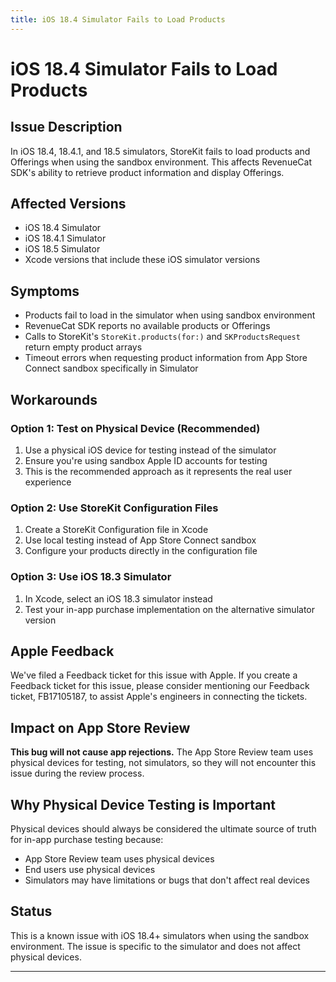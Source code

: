 ```yaml
---
title: iOS 18.4 Simulator Fails to Load Products
---
```


# iOS 18.4 Simulator Fails to Load Products

## Issue Description

In iOS 18.4, 18.4.1, and 18.5 simulators, StoreKit fails to load products and Offerings when using the sandbox environment. This affects RevenueCat SDK's ability to retrieve product information and display Offerings.

## Affected Versions

- iOS 18.4 Simulator
- iOS 18.4.1 Simulator
- iOS 18.5 Simulator
- Xcode versions that include these iOS simulator versions

## Symptoms

- Products fail to load in the simulator when using sandbox environment
- RevenueCat SDK reports no available products or Offerings
- Calls to StoreKit's `StoreKit.products(for:)` and `SKProductsRequest` return empty product arrays
- Timeout errors when requesting product information from App Store Connect sandbox specifically in Simulator

## Workarounds

### Option 1: Test on Physical Device (Recommended)

1. Use a physical iOS device for testing instead of the simulator
2. Ensure you're using sandbox Apple ID accounts for testing
3. This is the recommended approach as it represents the real user experience

### Option 2: Use StoreKit Configuration Files

1. Create a StoreKit Configuration file in Xcode
2. Use local testing instead of App Store Connect sandbox
3. Configure your products directly in the configuration file

### Option 3: Use iOS 18.3 Simulator

1. In Xcode, select an iOS 18.3 simulator instead
2. Test your in-app purchase implementation on the alternative simulator version

## Apple Feedback

We've filed a Feedback ticket for this issue with Apple. If you create a Feedback ticket for this issue, please consider mentioning our Feedback ticket, FB17105187, to assist Apple's engineers in connecting the tickets.

## Impact on App Store Review

**This bug will not cause app rejections.** The App Store Review team uses physical devices for testing, not simulators, so they will not encounter this issue during the review process.

## Why Physical Device Testing is Important

Physical devices should always be considered the ultimate source of truth for in-app purchase testing because:

- App Store Review team uses physical devices
- End users use physical devices
- Simulators may have limitations or bugs that don't affect real devices

## Status

This is a known issue with iOS 18.4+ simulators when using the sandbox environment. The issue is specific to the simulator and does not affect physical devices.

---

